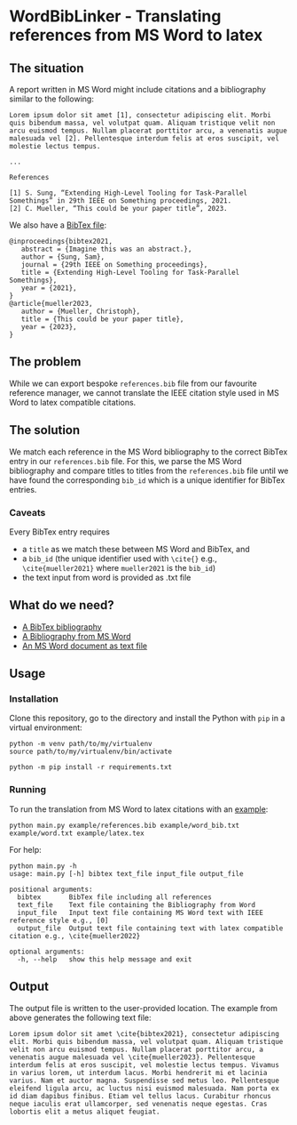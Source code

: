 # WordBibLinker - Translating references from MS Word to latex

## The situation

A report written in MS Word might include citations and a bibliography similar to the following:
```
Lorem ipsum dolor sit amet [1], consectetur adipiscing elit. Morbi quis bibendum massa, vel volutpat quam. Aliquam tristique velit non arcu euismod tempus. Nullam placerat porttitor arcu, a venenatis augue malesuada vel [2]. Pellentesque interdum felis at eros suscipit, vel molestie lectus tempus.

...

References

[1] S. Sung, “Extending High-Level Tooling for Task-Parallel Somethings” in 29th IEEE on Something proceedings, 2021.
[2] C. Mueller, “This could be your paper title”, 2023.
```

We also have a [BibTex file](example/references.bib):
```
@inproceedings{bibtex2021,
   abstract = {Imagine this was an abstract.},
   author = {Sung, Sam},
   journal = {29th IEEE on Something proceedings},
   title = {Extending High-Level Tooling for Task-Parallel Somethings},
   year = {2021},
}
@article{mueller2023,
   author = {Mueller, Christoph},
   title = {This could be your paper title},
   year = {2023},
}
```

## The problem

While we can export bespoke `references.bib` file from our favourite reference manager, we cannot translate the IEEE citation style used in MS Word to latex compatible citations.

## The solution

We match each reference in the MS Word bibliography to the correct BibTex entry in our `references.bib` file. For this, we parse the MS Word bibliography and compare titles to titles from the `references.bib` file until we have found the corresponding `bib_id` which is a unique identifier for BibTex entries.

### Caveats

Every BibTex entry requires 
* a `title` as we match these between MS Word and BibTex, and 
* a `bib_id` (the unique identifier used with `\cite{}` e.g., `\cite{mueller2021}` where `mueller2021` is the `bib_id`)
* the text input from word is provided as .txt file

## What do we need? 

* [A BibTex bibliography](example/references.bib)
* [A Bibliography from MS Word](example/word_bib.txt)
* [An MS Word document as text file](example/word.txt)

## Usage

### Installation

Clone this repository, go to the directory and install the Python with `pip` in a virtual environment:
```
python -m venv path/to/my/virtualenv
source path/to/my/virtualenv/bin/activate

python -m pip install -r requirements.txt
```

### Running

To run the translation from MS Word to latex citations with an [example](example):
```
python main.py example/references.bib example/word_bib.txt example/word.txt example/latex.tex
```

For help:
```
python main.py -h
usage: main.py [-h] bibtex text_file input_file output_file

positional arguments:
  bibtex       BibTex file including all references
  text_file    Text file containing the Bibliography from Word
  input_file   Input text file containing MS Word text with IEEE reference style e.g., [0]
  output_file  Output text file containing text with latex compatible citation e.g., \cite{mueller2022}

optional arguments:
  -h, --help   show this help message and exit
```

## Output

The output file is written to the user-provided location. The example from above generates the following text file:
```
Lorem ipsum dolor sit amet \cite{bibtex2021}, consectetur adipiscing elit. Morbi quis bibendum massa, vel volutpat quam. Aliquam tristique velit non arcu euismod tempus. Nullam placerat porttitor arcu, a venenatis augue malesuada vel \cite{mueller2023}. Pellentesque interdum felis at eros suscipit, vel molestie lectus tempus. Vivamus in varius lorem, ut interdum lacus. Morbi hendrerit mi et lacinia varius. Nam et auctor magna. Suspendisse sed metus leo. Pellentesque eleifend ligula arcu, ac luctus nisi euismod malesuada. Nam porta ex id diam dapibus finibus. Etiam vel tellus lacus. Curabitur rhoncus neque iaculis erat ullamcorper, sed venenatis neque egestas. Cras lobortis elit a metus aliquet feugiat.
```
